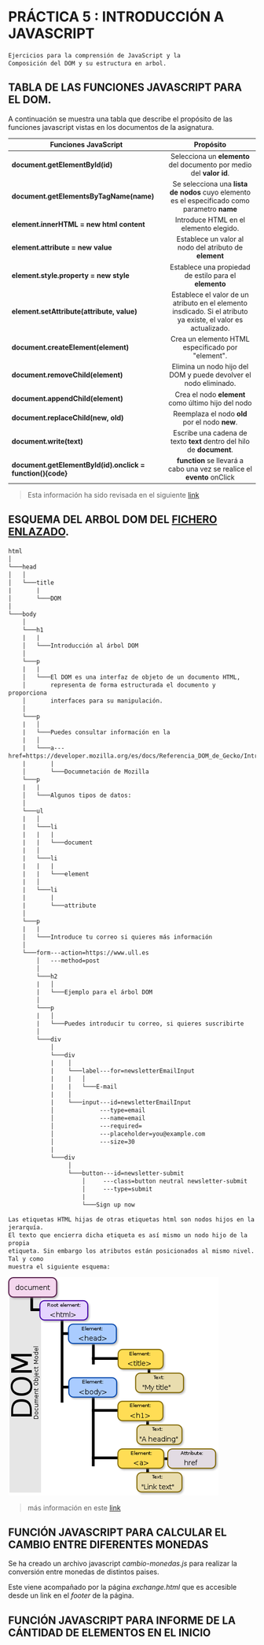 # PRÁCTICA 5 : INTRODUCCIÓN A JAVASCRIPT
    Ejercicios para la comprensión de JavaScript y la 
    Composición del DOM y su estructura en arbol.

## TABLA DE LAS FUNCIONES JAVASCRIPT PARA EL DOM. 
A continuación se muestra una tabla que describe el propósito de las funciones javascript vistas en los documentos de la asignatura.

| Funciones JavaScript     | Propósito           | 
| ------------- |:-------------:| 
| **document.getElementById(id)** | Selecciona un **elemento** del documento por medio del **valor id**.       | 
| **document.getElementsByTagName(name)**      | Se selecciona una **lista de nodos** cuyo elemento es el especificado como parametro **name**      |   
| **element.innerHTML = new html content** | Introduce HTML en el elemento elegido.     |  
| **element.attribute = new value** |  Establece un valor al nodo del atributo de **element**  |   
| **element.style.property = new style** | Establece una propiedad de estilo para el **elemento**      |   
| **element.setAttribute(attribute, value)** | Establece el valor de un atributo en el elemento insdicado. Si el atributo ya existe, el valor es actualizado.   | 
| **document.createElement(element)** | Crea un elemento HTML especificado por "element".     | 
| **document.removeChild(element)** | Elimina un nodo hijo del DOM y puede devolver el nodo eliminado.      | 
| **document.appendChild(element)** | Crea el nodo **element** como último hijo del nodo    | 
| **document.replaceChild(new, old)** | Reemplaza el nodo **old** por el nodo **new**.     |  
| **document.write(text)** | Escribe una cadena de texto **text** dentro del hilo de **document**.  |  
| **document.getElementById(id).onclick = function(){code}** |  **function** se llevará a cabo una vez se realice el **evento** onClick   |

> Esta información ha sido revisada en el siguiente [link](https://developer.mozilla.org/es/docs/Web/JavaScript)

## ESQUEMA DEL ARBOL DOM DEL [FICHERO ENLAZADO](https://campusvirtual.ull.es/1920/pluginfile.php/258285/mod_assign/intro/dom.html).

```
html
│
└───head
│   │
│   └───title
|       |
│       └───DOM
│   
└───body
    │
    └───h1
    |   |
    │   └───Introducción al árbol DOM
    │
    └───p
    |   |
    │   └───El DOM es una interfaz de objeto de un documento HTML, 
    │       representa de forma estructurada el documento y proporciona 
    │       interfaces para su manipulación.
    │
    └───p
    |   │
    |   └───Puedes consultar información en la 
    |   │
    |   └───a---href=https://developer.mozilla.org/es/docs/Referencia_DOM_de_Gecko/Introducci%C3%B3n
    |       |
    │       └───Documnetación de Mozilla
    └───p
    |   |
    │   └───Algunos tipos de datos:
    │
    └───ul
    |   │
    |   └───li
    |   |   |
    |   |   └───document
    |   │
    |   └───li
    |   |   |
    |   |   └───element
    |   │
    |   └───li
    |       |
    |       └───attribute
    │
    └───p
    |   |
    │   └───Introduce tu correo si quieres más información 
    │
    └───form---action=https://www.ull.es
        │   ---method=post
        │
        └───h2
        |   │
        |   └───Ejemplo para el árbol DOM
        │
        └───p
        |   │
        |   └───Puedes introducir tu correo, si quieres suscribirte
        │
        └───div
            │
            └───div
            |    │
            |    └───label---for=newsletterEmailInput
            |    |   │
            |    |   └───E-mail
            |    │
            |    └───input---id=newsletterEmailInput
            │             ---type=email
            │             ---name=email
            │             ---required=
            │             ---placeholder=you@example.com
            │             ---size=30
            |
            └───div
                 │
                 └───button---id=newsletter-submit
                     │     ---class=button neutral newsletter-submit
                     │     ---type=submit
                     |
                     └───Sign up now 

```

    Las etiquetas HTML hijas de otras etiquetas html son nodos hijos en la jerarquía.
    El texto que encierra dicha etiqueta es así mismo un nodo hijo de la propia 
    etiqueta. Sin embargo los atributos están posicionados al mismo nivel. Tal y como
    muestra el siguiente esquema:

![DOM-diagram](media/img/DOM-model.svg.png)

> más información en este [link](https://en.wikipedia.org/wiki/Document_Object_Model)

## FUNCIÓN JAVASCRIPT PARA CALCULAR EL CAMBIO ENTRE DIFERENTES MONEDAS
Se ha creado un archivo javascript *cambio-monedas.js* para realizar la conversión entre monedas
de distintos paises.

Este viene acompañado por la página *exchange.html* que es accesible desde un link en el
*footer* de la página. 
     

## FUNCIÓN JAVASCRIPT PARA INFORME DE LA CÁNTIDAD DE ELEMENTOS EN EL INICIO

